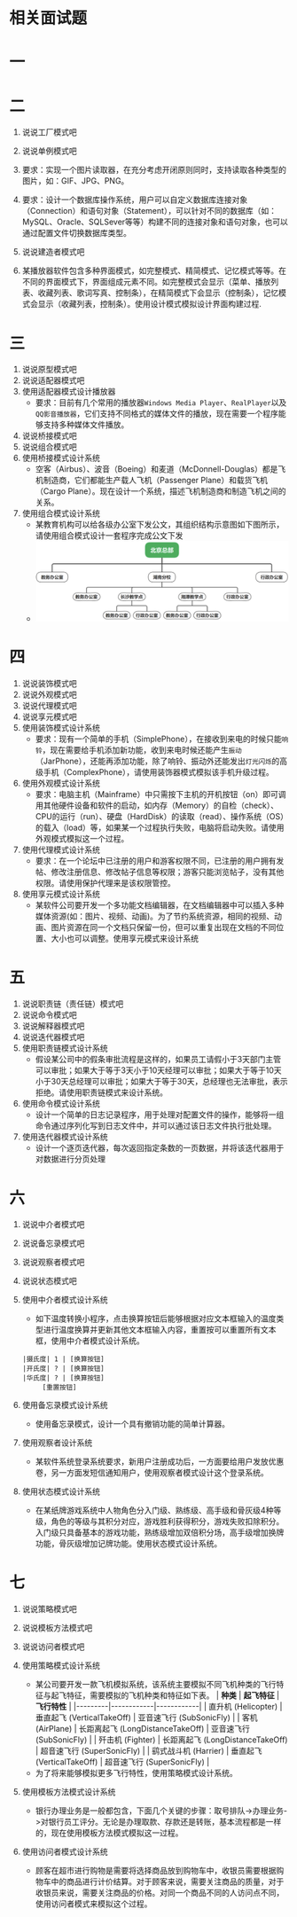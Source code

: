 # 相关面试题

# 一

# 二
1. 说说工厂模式吧
2. 说说单例模式吧
3. 要求：实现一个图片读取器，在充分考虑开闭原则同时，支持读取各种类型的图片，如：GIF、JPG、PNG。

4. 要求：设计一个数据库操作系统，用户可以自定义数据库连接对象（Connection）和语句对象（Statement），可以针对不同的数据库（如：MySQL、Oracle、SQLSever等等）构建不同的连接对象和语句对象，也可以通过配置文件切换数据库类型。

5. 说说建造者模式吧

6. 某播放器软件包含多种界面模式，如完整模式、精简模式、记忆模式等等。在不同的界面模式下，界面组成元素不同。如完整模式会显示（菜单、播放列表、收藏列表、歌词写真、控制条），在精简模式下会显示（控制条），记忆模式会显示（收藏列表，控制条）。使用设计模式模拟设计界面构建过程.

# 三
1. 说说原型模式吧
2. 说说适配器模式吧
3. 使用适配器模式设计播放器
    - 要求：目前有几个常用的播放器`Windows Media Player`、`RealPlayer`以及`QQ影音播放器`，它们支持不同格式的媒体文件的播放，现在需要一个程序能够支持多种媒体文件播放。
4. 说说桥接模式吧
5. 说说组合模式吧
6. 使用桥接模式设计系统
    - 空客（Airbus）、波音（Boeing）和麦道（McDonnell-Douglas）都是飞机制造商，它们都能生产载人飞机（Passenger Plane）和载货飞机（Cargo Plane）。现在设计一个系统，描述飞机制造商和制造飞机之间的关系。
7. 使用组合模式设计系统
    - 某教育机构可以给各级办公室下发公文，其组织结构示意图如下图所示，请使用组合模式设计一套程序完成公文下发
    - ![Clip_2024-02-21_13-57-47.png ##w700##](./Clip_2024-02-21_13-57-47.png)

# 四
1. 说说装饰模式吧
2. 说说外观模式吧
3. 说说代理模式吧
4. 说说享元模式吧
5. 使用装饰模式设计系统
    - 要求：现有一个简单的手机（SimplePhone），在接收到来电的时候只能`响铃`，现在需要给手机添加新功能，收到来电时候还能产生`振动`（JarPhone），还能再添加功能，除了响铃、振动外还能发出`灯光闪烁`的高级手机（ComplexPhone），请使用装饰器模式模拟该手机升级过程。
6. 使用外观模式设计系统
    - 要求：电脑主机（Mainframe）中只需按下主机的开机按钮（on）即可调用其他硬件设备和软件的启动，如内存（Memory）的自检（check）、CPU的运行（run）、硬盘（HardDisk）的读取（read）、操作系统（OS）的载入（load）等，如果某一个过程执行失败，电脑将启动失败。请使用外观模式模拟这一个过程。
7. 使用代理模式设计系统
    - 要求：在一个论坛中已注册的用户和游客权限不同，已注册的用户拥有发帖、修改注册信息、修改帖子信息等权限；游客只能浏览帖子，没有其他权限。请使用保护代理来是该权限管控。
8. 使用享元模式设计系统
    - 某软件公司要开发一个多功能文档编辑器，在文档编辑器中可以插入多种媒体资源(如：图片、视频、动画)。为了节约系统资源，相同的视频、动画、图片资源在同一个文档只保留一份，但可以重复出现在文档的不同位置、大小也可以调整。使用享元模式来设计系统

# 五
1. 说说职责链（责任链）模式吧
2. 说说命令模式吧
3. 说说解释器模式吧
4. 说说迭代器模式吧
5. 使用职责链模式设计系统
    - 假设某公司中的假条审批流程是这样的，如果员工请假小于3天部门主管可以审批；如果大于等于3天小于10天经理可以审批；如果大于等于10天小于30天总经理可以审批；如果大于等于30天，总经理也无法审批，表示拒绝。请使用职责链模式来设计系统。
6. 使用命令模式设计系统
    - 设计一个简单的日志记录程序，用于处理对配置文件的操作，能够将一组命令通过序列化写到日志文件中，并可以通过该日志文件执行批处理。
7. 使用迭代器模式设计系统
    - 设计一个逐页迭代器，每次返回指定条数的一页数据，并将该迭代器用于对数据进行分页处理
  
# 六
1. 说说中介者模式吧
2. 说说备忘录模式吧
3. 说说观察者模式吧
4. 说说状态模式吧
5. 使用中介者模式设计系统
    - 如下温度转换小程序，点击换算按钮后能够根据对应文本框输入的温度类型进行温度换算并更新其他文本框输入内容，重置按可以重置所有文本框，使用中介者模式设计系统。
    ```界面
    |摄氏度| 1 | [换算按钮]
    |开氏度| ? | [换算按钮]
    |华氏度| ? | [换算按钮]
         [重置按钮]
    ```
6. 使用备忘录模式设计系统
    - 使用备忘录模式，设计一个具有撤销功能的简单计算器。

7. 使用观察者设计系统
    - 某软件系统登录系统要求，新用户注册成功后，一方面要给用户发放优惠卷，另一方面发短信通知用户，使用观察者模式设计这个登录系统。

8. 使用状态模式设计系统
    - 在某纸牌游戏系统中人物角色分入门级、熟练级、高手级和骨灰级4种等级，角色的等级与其积分对应，游戏胜利获得积分，游戏失败扣除积分。入门级只具备基本的游戏功能，熟练级增加双倍积分场，高手级增加换牌功能，骨灰级增加记牌功能。使用状态模式设计系统。

# 七
1. 说说策略模式吧
2. 说说模板方法模式吧
3. 说说访问者模式吧
4. 使用策略模式设计系统
    - 某公司要开发一款飞机模拟系统，该系统主要模拟不同飞机种类的飞行特征与起飞特征，需要模拟的飞机种类和特征如下表。
| **种类** | **起飞特征** | **飞行特性** |
|---------|------------|------------|
| 直升机 (Helicopter) | 垂直起飞 (VerticalTakeOff) | 亚音速飞行 (SubSonicFly) |
| 客机 (AirPlane) | 长距离起飞 (LongDistanceTakeOff) | 亚音速飞行 (SubSonicFly) |
| 歼击机 (Fighter) | 长距离起飞 (LongDistanceTakeOff) | 超音速飞行 (SuperSonicFly) |
| 鹞式战斗机 (Harrier) | 垂直起飞 (VerticalTakeOff) | 超音速飞行 (SuperSonicFly) |
    - 为了将来能够模拟更多飞行特性，使用策略模式设计系统。

5. 使用模板方法模式设计系统
    - 银行办理业务是一般都包含，下面几个关键的步骤：取号排队->办理业务->对银行员工评分。无论是办理取款、存款还是转账，基本流程都是一样的，现在使用模板方法模式模拟这一过程。

6. 使用访问者模式设计系统
    - 顾客在超市进行购物是需要将选择商品放到购物车中，收银员需要根据购物车中的商品进行计价结算。对于顾客来说，需要关注商品的质量，对于收银员来说，需要关注商品的价格。对同一个商品不同的人访问点不同，使用访问者模式来模拟这个过程。